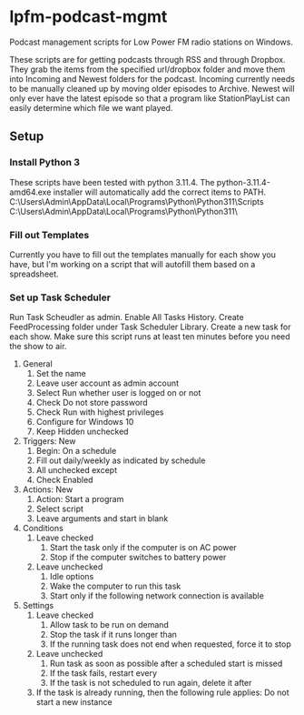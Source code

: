 # lpfm-podcast-mgmt
Podcast management scripts for Low Power FM radio stations on Windows.

These scripts are for getting podcasts through RSS and through Dropbox. They grab the items from the specified url/dropbox folder and move them into Incoming and Newest folders for the podcast. Incoming currently needs to be manually cleaned up by moving older episodes to Archive. Newest will only ever have the latest episode so that a program like StationPlayList can easily determine which file we want played.

## Setup
### Install Python 3
These scripts have been tested with python 3.11.4. The python-3.11.4-amd64.exe installer will automatically add the correct items to PATH.
  C:\Users\Admin\AppData\Local\Programs\Python\Python311\Scripts\
  C:\Users\Admin\AppData\Local\Programs\Python\Python311\

### Fill out Templates
Currently you have to fill out the templates manually for each show you have, but I'm working on a script that will autofill them based on a spreadsheet. 

### Set up Task Scheduler
Run Task Scheudler as admin. Enable All Tasks History. Create FeedProcessing folder under Task Scheduler Library. Create a new task for each show. Make sure this script runs at least ten minutes before you need the show to air.

1. General
    1. Set the name
    2. Leave user account as admin account
    3. Select Run whether user is logged on or not
    4. Check Do not store password
    5. Check Run with highest privileges
    6. Configure for Windows 10
    7. Keep Hidden unchecked
2. Triggers: New
    1. Begin: On a schedule
    2. Fill out daily/weekly as indicated by schedule
    3. All unchecked except
    4. Check Enabled
3. Actions: New
    1. Action: Start a program
    2. Select script
    3. Leave arguments and start in blank
4. Conditions
    1. Leave checked
        1. Start the task only if the computer is on AC power 
        2. Stop if the computer switches to battery power
    2. Leave unchecked
        1. Idle options
        2. Wake the computer to run this task 
        3. Start only if the following network connection is available
5. Settings
    1. Leave checked
        1. Allow task to be run on demand
        2. Stop the task if it runs longer than
        3. If the running task does not end when requested, force it to stop
    2. Leave unchecked
        1. Run task as soon as possible after a scheduled start is missed
        2. If the task fails, restart every
        3. If the task is not scheduled to run again, delete it after
    3. If the task is already running, then the following rule applies: Do not start a new instance

